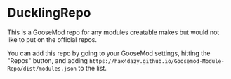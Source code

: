 # DucklingRepo

This is a GooseMod repo for any modules creatable makes but would not like to put on the official repos.

You can add this repo by going to your GooseMod settings, hitting the "Repos" button, and adding `https://hax4dazy.github.io/Goosemod-Module-Repo/dist/modules.json` to the list.
